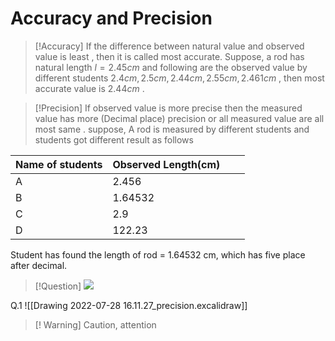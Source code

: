 

# Accuracy and Precision

>[!Accuracy]
>If the difference between natural value and observed value is least , then it is called most accurate.
 Suppose, a rod has natural length $l= 2.45 cm$ and following are the observed value by different students
 $2.4cm,2.5cm,2.44cm,2.55cm,2.461cm$ , then most accurate value is $2.44cm$ .



>[!Precision]
If observed value is more precise then the measured value has more (Decimal place) precision or all measured value are all most same  . 
suppose, A rod is measured by different students and students got different result as follows

| Name of students | Observed Length(cm) |     |     |
| ---------------- | ------------------- | --- | --- |
| A                | 2.456               |     |     |
| B                | 1.64532             |     |     |
| C                | 2.9                 |     |     |
| D                | 122.23              |     |     |
 
 
 Student has found the length of rod = 1.64532 cm,  which has five place after decimal. 




> [!Question]
> ![](https://i.imgur.com/g1js9iC.png)

Q.1   ![[Drawing 2022-07-28 16.11.27_precision.excalidraw]]

> [! Warning]
> Caution, attention
> 
